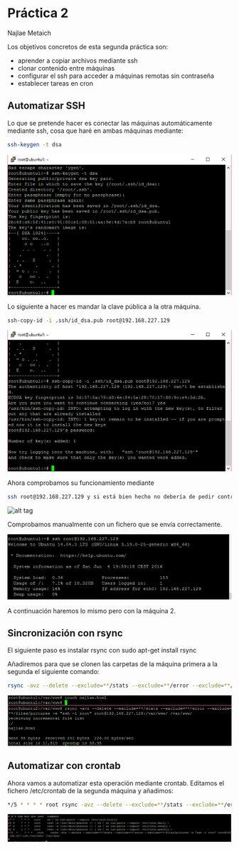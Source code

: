 # Práctica 2

Najlae Metaich 

Los objetivos concretos de esta segunda práctica son:
- aprender a copiar archivos mediante ssh
- clonar contenido entre máquinas
- configurar el ssh para acceder a máquinas remotas sin contraseña
- establecer tareas en cron


 ## Automatizar SSH 
Lo que se pretende hacer es conectar las máquinas automáticamente mediante ssh, cosa que haré en ambas máquinas mediante: 

```sh
ssh-keygen -t dsa 
```
![alt tag](https://github.com/NajMetaich/SWAP16/blob/master/Pr%C3%A1cticas/Pr%C3%A1ctica2/ssh1.PNG?raw=true)

Lo siguiente a hacer es mandar la clave pública a la otra máquina.

```sh
ssh-copy-id -i .ssh/id_dsa.pub root@192.168.227.129  
```
![alt tag](https://github.com/NajMetaich/SWAP16/blob/master/Pr%C3%A1cticas/Pr%C3%A1ctica2/ssh11.PNG?raw=true)

Ahora comprobamos su funcionamiento mediante 

```sh 
ssh root@192.168.227.129 y si está bien hecho no debería de pedir contraseña.
```
![alt tag](https://github.com/Najlaemt/SWAP1516/blob/master/Pr%C3%A1cticas/Pr%C3%A1ctica2/ssh111.PNG?raw=true)

Comprobamos manualmente con un fichero que se envía correctamente. 

![alt tag](https://github.com/NajMetaich/SWAP16/blob/master/Pr%C3%A1cticas/Pr%C3%A1ctica2/ssh111.PNG?raw=true)

A continuación haremos lo mismo pero con la máquina 2. 
## Sincronización con rsync
El siguiente paso es instalar rsync con sudo apt-get install rsync

Añadiremos para que se clonen las carpetas de la máquina primera a la segunda el siguiente comando: 

```sh
rsync -avz --delete --exclude=**/stats --exclude=**/error --exclude=**/files/pictures -e "ssh -l root" root@192.168.227.128:/var/www/ /var/www/
``` 
![alt tag](https://github.com/NajMetaich/SWAP16/blob/master/Pr%C3%A1cticas/Pr%C3%A1ctica2/ssh2.PNG?raw=true)

## Automatizar con crontab
Ahora vamos a automatizar esta operación mediante crontab. Editamos el fichero /etc/crontab de la segunda máquina y añadimos: 

```sh 
*/5 * * * * root rsync -avz --delete --exclude=**/stats --exclude=**/error --exclude=**/files/pictures -e "ssh -l root" root@192.168.227.128:/var/www/ /var/www/
```
![alt tag](https://github.com/NajMetaich/SWAP16/blob/master/Pr%C3%A1cticas/Pr%C3%A1ctica2/ssh22.PNG?raw=true)





